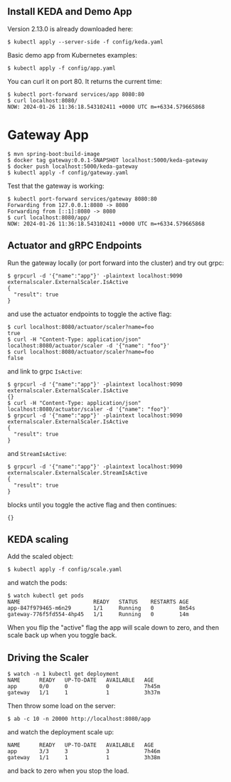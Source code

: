 ## Install KEDA and Demo App

Version 2.13.0 is already downloaded here:

```
$ kubectl apply --server-side -f config/keda.yaml
```

Basic demo app from Kubernetes examples:

```
$ kubectl apply -f config/app.yaml
```

You can curl it on port 80. It returns the current time:

```
$ kubectl port-forward services/app 8080:80
$ curl localhost:8080/
NOW: 2024-01-26 11:36:18.543102411 +0000 UTC m=+6334.579665868
```

# Gateway App

```
$ mvn spring-boot:build-image
$ docker tag gateway:0.0.1-SNAPSHOT localhost:5000/keda-gateway
$ docker push localhost:5000/keda-gateway
$ kubectl apply -f config/gateway.yaml
```

Test that the gateway is working:

```
$ kubectl port-forward services/gateway 8080:80
Forwarding from 127.0.0.1:8080 -> 8080
Forwarding from [::1]:8080 -> 8080
$ curl localhost:8080/app/
NOW: 2024-01-26 11:36:18.543102411 +0000 UTC m=+6334.579665868
```

## Actuator and gRPC Endpoints

Run the gateway locally (or port forward into the cluster) and try out grpc:

```
$ grpcurl -d '{"name":"app"}' -plaintext localhost:9090 externalscaler.ExternalScaler.IsActive
{
  "result": true
}
```

and use the actuator endpoints to toggle the active flag:

```
$ curl localhost:8080/actuator/scaler?name=foo
true
$ curl -H "Content-Type: application/json" localhost:8080/actuator/scaler -d '{"name": "foo"}'
$ curl localhost:8080/actuator/scaler?name=foo
false
```

and link to grpc `IsActive`:

```
$ grpcurl -d '{"name":"app"}' -plaintext localhost:9090 externalscaler.ExternalScaler.IsActive
{}
$ curl -H "Content-Type: application/json" localhost:8080/actuator/scaler -d '{"name": "foo"}'
$ grpcurl -d '{"name":"app"}' -plaintext localhost:9090 externalscaler.ExternalScaler.IsActive
{
  "result": true
}
```

and `StreamIsActive`:

```
$ grpcurl -d '{"name":"app"}' -plaintext localhost:9090 externalscaler.ExternalScaler.StreamIsActive
{
  "result": true
}
```

blocks until you toggle the active flag and then continues:

```
{}
```

## KEDA scaling

Add the scaled object:

```
$ kubectl apply -f config/scale.yaml
```

and watch the pods:

```
$ watch kubectl get pods
NAME                       READY   STATUS    RESTARTS AGE
app-847f979465-m6n29       1/1     Running   0        8m54s
gateway-776f5fd554-4hp45   1/1     Running   0        14m
```

When you flip the "active" flag the app will scale down to zero, and then scale back up when you toggle back.

## Driving the Scaler

```
$ watch -n 1 kubectl get deployment
NAME      READY   UP-TO-DATE   AVAILABLE   AGE
app       0/0     0            0           7h45m
gateway   1/1     1            1           3h37m
```

Then throw some load on the server:

```
$ ab -c 10 -n 20000 http://localhost:8080/app
```

and watch the deployment scale up:

```
NAME      READY   UP-TO-DATE   AVAILABLE   AGE
app       3/3     3            3           7h46m
gateway   1/1     1            1           3h38m
```

and back to zero when you stop the load.
